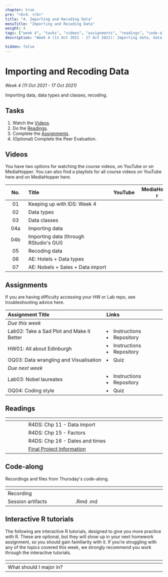 ```yaml
---
chapter: true
pre: "<b>4. </b>"
title: "4. Importing and Recoding Data"
menuTitle: "Importing and Recoding Data"
weight: 4
tags: ["week 4", "tasks", "videos", "assignments", "readings", "code-along", "tutorials"] 
description: "Week 4 (11 Oct 2021 - 17 Oct 2021): Importing data, data types and classes, recoding."

hidden: false
---
```


# Importing and Recoding Data

_Week 4 (11 Oct 2021 - 17 Oct 2021)_

Importing data, data types and classes, recoding.

## Tasks

<ol>
  <li>Watch the <a href="#videos">Videos</a>.</li>
  <li>Do the <a href="#readings">Readings</a>.</li>
  <li>Complete the <a href="#assignments">Assignments</a>.</li>
  <li>(Optional) Complete the <a id="PE01">Peer Evaluation</a>.</li>
</ol>

## Videos

<p style="text-align: left">You have two options for watching the course videos, on YouTube or on MediaHopper. You can also find a playlists for all course videos on YouTube <a id="playlistyt">here</a> and on MediaHopper <a id="playlistmh">here</a>.

| <div style="width:50px;text-align:center">No.</div> | <div style="width:250px;text-align:left">Title</div> | <div style="width:80px;text-align:center">YouTube</div> | <div style="width:100px;text-align:center">MediaHopper</div> |  <div style="width:80px;text-align:center">Slides</div> | <div style="width:170px;text-align:center">Additional Links</div> | 
|:---:|:---------------------|:-------:|:-----------:|:--------:|:------|
| 01  | Keeping up with IDS: Week 4 | <a id="W4L1YT"><span style="color: red;"><i class="fa fa-youtube-play" aria-hidden="true" /></span></a> | <a id="W4L1MH"><span style="color: #0A1E3F;"><i class="fa fa-file-video-o" aria-hidden="true"/></span></a> | - | - |
| 02  | 	Data types     | <a id="W4L2YT"><span style="color: red;"><i class="fa fa-youtube-play" aria-hidden="true" /></span></a> | <a id="W4L2MH"><span style="color: #0A1E3F;"><i class="fa fa-file-video-o" aria-hidden="true"/></span></a> | <a id="W4L2S"><span style="color: #4b5357;"><i class="fa fa-desktop" aria-hidden="true"/></span></a>  | <li><a id="AE5">AE5. Repository</a></li> |
| 03  | 	Data classes     | <a id="W4L3YT"><span style="color: red;"><i class="fa fa-youtube-play" aria-hidden="true" /></span></a> | <a id="W4L3MH"><span style="color: #0A1E3F;"><i class="fa fa-file-video-o" aria-hidden="true"/></span></a> | <a id="W4L3S"><span style="color: #4b5357;"><i class="fa fa-desktop" aria-hidden="true"/></span></a>  | <li><a id="AE5_2">AE5. Repository</a></li> |
| 04a  | 	Importing data     | <a id="W4L4aYT"><span style="color: red;"><i class="fa fa-youtube-play" aria-hidden="true" /></span></a> | <a id="W4L4aMH"><span style="color: #0A1E3F;"><i class="fa fa-file-video-o" aria-hidden="true"/></span></a> | <a id="W4L4aS"><span style="color: #4b5357;"><i class="fa fa-desktop" aria-hidden="true"/></span></a>  | <li><a id="AE6">AE6. Repository</a></li> |
| 04b  | 	Importing data (through RStudio's GUI)     | <a id="W4L4bYT"><span style="color: red;"><i class="fa fa-youtube-play" aria-hidden="true" /></span></a> | <a id="W4L4bMH"><span style="color: #0A1E3F;"><i class="fa fa-file-video-o" aria-hidden="true"/></span></a> | <a id="W4L4bS"><span style="color: #4b5357;"><i class="fa fa-desktop" aria-hidden="true"/></span></a>  | - |
| 05  | 		Recoding data     | <a id="W4L5YT"><span style="color: red;"><i class="fa fa-youtube-play" aria-hidden="true" /></span></a> | <a id="W4L5MH"><span style="color: #0A1E3F;"><i class="fa fa-file-video-o" aria-hidden="true"/></span></a> | <a id="W4L5S"><span style="color: #4b5357;"><i class="fa fa-desktop" aria-hidden="true"/></span></a>  | - |
| 06  | 		AE: Hotels + Data types    | <a id="W4L6YT"><span style="color: red;"><i class="fa fa-youtube-play" aria-hidden="true" /></span></a> | <a id="W4L6MH"><span style="color: #0A1E3F;"><i class="fa fa-file-video-o" aria-hidden="true"/></span></a> | -  | <li><a id="AE5_3">AE5. Repository</a></li> |
| 07  | 		AE: Nobels + Sales + Data import    | <a id="W4L7YT"><span style="color: red;"><i class="fa fa-youtube-play" aria-hidden="true" /></span></a> | <a id="W4L7MH"><span style="color: #0A1E3F;"><i class="fa fa-file-video-o" aria-hidden="true"/></span></a> | -  | <li><a id="AE6_2">AE6. Repository</a></li> |

## Assignments

<p style="text-align: left">If you are having difficulty accessing your HW or Lab repo, see troubleshooting advice <a id="troubleshoot">here</a>.</p>

| <div style="width:300px;text-align:left">Assignment Title</div> | <div style="width:170px;text-align:left">Links</div> | <div style="width:180px;text-align:left">Due</div> |
|:---|:---|:---|
| *Due this week* | | | 
| Lab02: Take a Sad Plot and Make it Better | <li><a id="LAB2I">Instructions</a></li> <li><a id="LAB2R">Repository</a></li> | Tue, 12 Oct, 16:00 UK  |
| HW01: All about Edinburgh | <li><a id="HW1I">Instructions</a></li><li><a id="HW1R">Repository</a></li> | Thur, 14 Oct, 16:00 UK | 
| OQ03: Data wrangling and Visualisation | <li><a id="OQ3">Quiz</a></li> | Sun, 17 Oct, 23:59 UK |
| *Due next week* | | | 
| Lab03: Nobel laureates | <li><a id="LAB3I">Instructions</a></li> <li><a id="LAB3R">Repository</a></li> | Tue, 19 Oct, 16:00 UK  |
| OQ04: Coding style | <li><a id="OQ4">Quiz</a></li> | Sun, 24 Oct, 23:59 UK |

## Readings

| <div style="width:50px"></div>  | <div style="width:420px"></div>  |  <div style="width:200px"></div> |
|:---:|:---|:---:|
| <i class="fa fa-book" aria-hidden="true"></i> | R4DS: <a id="R4DS11">Chp 11 - Data import</a> | **Required** |
| <i class="fa fa-book" aria-hidden="true"></i> | R4DS: <a id="R4DS15">Chp 15 - Factors</a> | **Required** |
| <i class="fa fa-book" aria-hidden="true"></i> | R4DS: <a id="R4DS16">Chp 16 - Dates and times</a> | **Required** |
| <i class="fa fa-laptop" aria-hidden="true"></i> | <a href="/assessments/project">Final Project Information</a> | Recommended |

## Code-along

<p style="text-align: left"> Recordings and files from Thursday's code-along.</p>

| <div style="width:200px"></div>  | <div style="width:480px"></div>  |
|:---|:---|
| Recording | <a id="CA4YT"><span style="color: red;"><i class="fa fa-youtube-play" aria-hidden="true"> </i></span></a> <a id="CA4MH"><span style="color: #0A1E3F;"><i class="fa fa-file-video-o" aria-hidden="true"></i></span></a> 
| Session artifacts | <a id="CA4Rmd">.Rmd</a> <a id="CA4Md">.md</a>|

## Interactive R tutorials

<p style="text-align: left"> The following are interactive R tutorials, designed to give you more practice with R. These are optional, but they will show up in your next homework assignment, so you should gain familiarity with it. If you’re struggling with any of the topics covered this week, we strongly recommend you work through the interactive tutorials.</p>

|  <div style="width:480px"></div>  |  <div style="width:200px"></div>  |
|:---|:---|
| <a id="RT5">What should I major in?</a> | Related to HW02 |